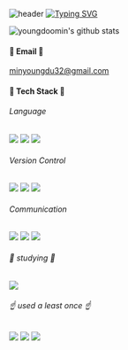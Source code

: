 ![header](https://capsule-render.vercel.app/api?type=waving&color=6994CDEE&text=&animation=twinkling&height=80)
[![Typing SVG](https://readme-typing-svg.demolab.com?font=Alkatra&weight=500&size=45&duration=3500&pause=3&color=6994CDEE&center=false&vCenter=false&multiline=true&repeat=true&width=1000&height=100&lines=Welcome+to+youngdoomin's+GitHub!👋)](https://git.io/typing-svg)

![youngdoomin's github stats](https://github-readme-stats.vercel.app/api?username=youngdoomin&show_icons=true)
<!-- [![Solved.ac Profile](http://mazassumnida.wtf/api/v2/generate_badge?boj=eomgisan)](https://solved.ac/youngdoomin/) -->
</div>

#### 📧 Email 📧
minyoungdu32@gmail.com

#### 💪 Tech Stack 💪
###### Language
<div>
<img src="https://img.shields.io/badge/C%23-purple?style=flat-square&logoColor=white">  
<img src="https://img.shields.io/badge/C-blue?style=flat-square&logo=c&logoColor=white">  
<img src="https://img.shields.io/badge/Unity-lightgray?style=flat-square&logo=Unity&logoColor=black">  
</div>

###### Version Control
<div>
<img src="https://img.shields.io/badge/Git-F05032?style=flat-square&logo=git&logoColor=white"> 
<img src="https://img.shields.io/badge/GitLab-FC6D26?style=flat-square&logo=gitlab&logoColor=white"> 
<img src="https://img.shields.io/badge/GitHub-181717?style=flat-square&logo=github&logoColor=white">
</div>

###### Communication
<div>
<img src="https://img.shields.io/badge/Figma-F24E1E?style=flat-square&logo=figma&logoColor=white">
<img src="https://img.shields.io/badge/Slack-4A154B?style=flat-square&logo=Slack&logoColor=white"/>
<img src="https://img.shields.io/badge/Trello-0052CC?style=flat-square&logo=Trello&logoColor=white"/>
</div>

###### 📖 studying 📖

<img src="https://img.shields.io/badge/c++-%2300599C.svg?style=flat-square&logo=c%2B%2B&logoColor=white">

###### ☝ used a least once ☝
<div>
<img src="https://img.shields.io/badge/java-%23ED8B00.svg?style=flat-square&logo=openjdk&logoColor=white"> 
<img src="https://img.shields.io/badge/Android-3DDC84?style=flat-square&logo=Android&logoColor=white"> 
<img src="https://img.shields.io/badge/UE-black?style=flat-square&logo=UnrealEngine&logoColor=white"/>
</div>

